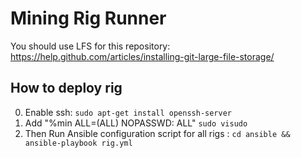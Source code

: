 # Mining Rig Runner

You should use LFS for this repository: https://help.github.com/articles/installing-git-large-file-storage/

## How to deploy rig

0. Enable ssh: `sudo apt-get install openssh-server`
0. Add "%min ALL=(ALL) NOPASSWD: ALL" `sudo visudo`
0. Then Run Ansible configuration script for all rigs : `cd ansible && ansible-playbook rig.yml`